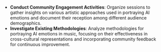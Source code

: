 - **Conduct Community Engagement Activities**: Organize sessions to gather insights on various artistic approaches used in portraying AI emotions and document their reception among different audience demographics.
- **Investigate Existing Methodologies**: Analyze methodologies for portraying AI emotions in music, focusing on their effectiveness in cross-cultural representations and incorporating community feedback for continuous improvement.